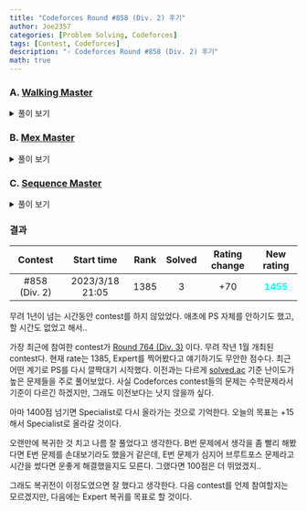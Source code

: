 ```yaml
---
title: "Codeforces Round #858 (Div. 2) 후기"
author: Joe2357
categories: [Problem Solving, Codeforces]
tags: [Contest, Codeforces]
description: "- Codeforces Round #858 (Div. 2) 후기"
math: true
---
```




### A. [Walking Master](https://codeforces.com/contest/1806/problem/A)

<details markdown="1"><summary>풀이 보기</summary>
#### 풀이

문제를 잘 읽어보면, $y$ 좌표는 작아질 수 없다는 사실을 알 수 있다. 다만 $x$좌표는 작아질 수 있다.

$(a, b)$가 $(c, d)$가 되도록 조절을 해야하는데, $b$에서 $d$로 가기 위해서는 $1$을 계속 더하는 방법밖에 존재하지 않는다. 만약 $b$가 $d$보다 크다면 아예 불가능한 상황.

근데 그것으로 끝나지 않는다. $b$에서 $d$로 가기 위해 $(a, b)$ 좌표를 이동시키면 결과는 $(a + (d - b), d)$일 것이다. 이제 가능한 연산은 $x$좌표를 $1$ 빼내는 연산 뿐. 그러니 $a + (d - b)$가 $c$보다 크거나 같아야한다. 아니라면 그것 또한 불가능한 매칭인 것.

이 2가지 조건만 핸들링하고 아니라면 이동 횟수만 계산하면 끝난다. A번 문제답게 계산 자체는 1줄로 끝나는 문제.

#### 코드

```c
#include <stdio.h>

#define abs(x) (((x) < 0) ? (-(x)) : (x))
int main() {
    int t;
    scanf("%d", &t);

    while (t--) {
        int a, b, c, d;
        scanf("%d %d %d %d", &a, &b, &c, &d);
        if (b > d || c > a + (d - b)) {
            printf("-1\n");
        } else {
            int e = d - b;
            printf("%d\n", e + abs(c - (a + e)));
        }
    }
    return 0;
}
```

</details>

### B. [Mex Master](https://codeforces.com/contest/1806/problem/B)

<details markdown="1"><summary>풀이 보기</summary>
#### 풀이

나름 직관적? 이라고 생각했는데 case를 확인하는데 시간이 너무 쏠린 문제. 실제로 코딩 자체는 얼마 안걸렸는데 이거 증명한다고 쓴 종이만 2장이다. 오히려 MEX가 무엇인지 설명한다고 만들어둔 배열 예시 때문에 더 헷갈린 문제다!

문제에서 얘기하는 MEX는 "배열 안에 없는 **음수가 아닌** 가장 작은 정수" 라는 의미를 가진다. 물론 $0$ 또한 가능하다. 문제에서는 가능한 가장 작은 MEX를 출력하라고 했으므로, $0$이 가능하다면 가장 이상적인 답일 것이다.

근데 문제에서 배열로 사용하겠다는 것이 입력되는 숫자가 아니라 $a = [a_1+a_2,a_2+a_3,…,a_{n−1}+a_n]$이다. 입력되는 배열 그대로 사용하는 것이 아니라, 인접한 값과 더한 값으로 배열을 사용하겠다는 것. 원소들의 순서는 마음대로 해도 상관 없다고 한다.

풀고나니 문제에서 "Note that you are **not required** to construct the array $a$ that achieves the minimum score" 라고 말한 이유를 알겠다. <u>애초에 입력되는 배열을 저장할 이유가 없다는 것</u>. 생각해보니 이 문제를 풀 때 사용한 변수가 단 3개이다..

$0$이 답일 때가 가장 이상적이랬으니, 일단 $0$이 답이도록 상황을 만들어보자. 당연하게도, 배열 안에 0이 없으면 되므로, 모든 원소들을 나열했을 때 $a_k + a_{k+1}$이 0이 되지 않도록 하면 된다. 배열에 있는 원소들 또한 0보다 크거나 같으므로, 2개의 원소의 합이 0이 되는 경우는 **둘 다 0인 경우**뿐. 문제에서 원소는 어떤 순서로 놓아도 가능하다고 했으므로, 가능하다면 0이 연속해서 나오지 않도록 조절하면 답을 $0$으로 출력할 수 있다. 즉, 0 사이사이에 다른 숫자를 끼워넣으면 된다는 것. 그러려먼 0의 개수가 배열의 반을 넘으면 안된다. 이것으로 $0$이 답인 것에 대한 핸들링을 끝낼 수 있다.

$0$이 답이 될 수 없다면, 즉 배열의 과반이 0이라면, 다음으로는 $1$이 답인 경우가 가장 이상적일 것이다. 아니라면 $2$가 가장 이상적. 이 때는 가능한 경우가 2가지로 나뉜다.

- 배열 안에 0과 1이 아닌 <u>다른 수가 있는 경우</u> : 우리는 $a = [0, 0, 0, x, y, z, 1, 1, 1]$와 같은 경우로 배열을 만들 수 있고, 이 때 MEX 최솟값은 항상 $1$이다
- **배열 안에 0과 1밖에 없는 경우** : 어떻게든 0과 1이 만나는 지점이 존재한다. 그래서 1도 불가능. 다만 $2$ 이상을 만들 수는 없다. 0이 과반 이상 존재하기 때문. 따라서 MEX 최솟값은 $2$

이 때 예외상황이 존재한다. '배열의 모든 원소가 0인 경우'. 과반인 것을 넘어서 아예 모든 원소가 0인 경우는, 해보면 알겠지만 답이 $1$이어야한다. 이것만 핸들링해주면 된다.

막상 풀어보면 답이 $0$, $1$, $2$ 안에서만 나온다는 것을 알 수 있다. 배열을 아예 만들 필요가 없는 것. 생각해보면 0의 개수, 1의 개수, 배열의 길이만 있으면 모든 상황을 판단할 수 있게 된다. 위에서 bold체 되어있는 부분에서의 핸들링이 늦어서 B번 문제 제출까지 시간이 너무 오래 걸렸다. 심지어 한번 틀리기까지 했으니 순위 하락의 원인이 된 문제.

#### 코드

```cpp
#include <stdio.h>

int main() {
    int t;
    scanf("%d", &t);

    while (t--) {
        int n;
        int zeroCount = 0, oneCount = 0;

        scanf("%d", &n);
        for (int i = 0; i < n; ++i) {
            int a;
            scanf("%d", &a);
            if (a == 0) {
                ++zeroCount;
            } else if (a == 1) {
                ++oneCount;
            }
        }

        if (zeroCount <= (n + 1) / 2) {
            printf("0\n");
        } else if (zeroCount + oneCount < n || zeroCount == n) {
            printf("1\n");
        } else {
            printf("2\n");
        }
    }

    return 0;
}
```

</details>

### C. [Sequence Master](https://codeforces.com/contest/1806/problem/C)

<details markdown="1"><summary>풀이 보기</summary>
#### 풀이

아까 B번 문제에서 종이 2장 썼다고 했었던가? 이 문제는 종이 4장을 쓸 동안 증명이 안되던 문제다. 값이 많아지면 많아질수록 연립해야할 변수가 많아지고, 그때마다 case 나누고... 이건 아니다 싶어서 갈아버리고 다시하고.. 시간 뺏는 역할인 것 같은 문제이다.

원소가 많아질수록 연립이 사실상 불가능하므로, 문제 이해를 돕기 위해 $n$이 작은 것부터 답을 찾아가며 연립해보자 했다. 원소가 $a$, $b$라면 문제 조건에 맞추기 위해서라면 당연하게도 $a = b$. $n$이 1일 때는 알아낼 정보가 딱히 없다.

그럼 다음, $n = 2$인 경우를 보자. 모든 원소를 $a, b, c, d$라고 하고 연립해보자.  



$$
ab = c + d, ac = b + d, ad = b + c
$$


$$
bc = a + d, bd = a + c, cd = a + b
$$


이 때 $c$를 풀어내서 생각해보면 $ab - d = bd - a$. 이항시켜서 $b$로 묶어보면 $b(a - d) = -(a - d)$. 풀어보면 $a = d \text{ or } b = -1$. 두개 다 가능하므로 둘 다 해봐야 할 것 같다.

- $a = d, b \neq -1$인 경우, 아까 $c$를 제거했던 방법으로 $d$를 제거하면 $a = c$라는 값을 또 얻을 수 있다. 같은 방법으로 $a = d$라는 값도 얻을 수 있다. 이게 가능한 이유는, 원소의 순서가 상관 없이 **어짜피 모든 원소가 모든 방법으로 연립식을 만들었기 때문**. 원소의 순서를 바꾼다고 상황이 바뀌지 않는다. 당연하게도 이것은 $b$에도 적용되는 문제. 즉, 이 상황에서 만들어지는 상황은 $a = b = c = d \neq -1$이라는 것
  - 모든 원소가 같은 값을 가지므로 가능한 것을 계산해보자. 모든 상황에서 $a^2 = 2a$가 되는 것을 알 수 있다. 이 때 가능한 값은 $a = 0 \text{ or } 2$. 다른 원소 모두 같은 값을 가진다
- $b = -1$이고, $a \neq d$인 경우, 첫 번째 식에 $b = -1$을 대입하면 $-a = c + d$이다. 그리고 위에서 했던 방법으로, $c$가 아닌 다른 원소로 풀어내서 연립해보면 $c = -1, d=-1$을 얻을 수 있다. 다만 $a$에는 그럴 수 없다. $a$와 $d$가 같지 않기 때문
  - 그럼 나머지 원소가 전부 $-1$일 때 가능한 $a$값은 무엇일까? 그건 직접 하나의 식에 대입해보면 된다. $-1 \times -1 = -1 + a$이므로, $a$는 $2$다

위 상황을 토대로, $n = 2$라면 가능한 경우는 총 3가지다. $[0, 0, 0, 0], [-1, -1, -1, 2], [2, 2, 2, 2]$. 전부다 만들어보고 최솟값을 찾을 수 있을 것이다.

그럼 다음, $n=3$인 경우를 보자. 이 경우부터는 조금 생략해가면서 확인해보자 $e+f$에 대해서 연립해보면, $abc - d = abd - c$라는 결과를 얻을 수 있다. $ab$로 묶으면 $ab(c - d) = -(c - d)$이므로, $c=d$ or $ab = -1$이라는 결과를 얻을 수 있다.

- $c = d$라면, 아까와 같은 방법으로 $a = b = c = d$까지 얻을 수 있다. 더 가다보면 결국 모든 원소가 같은 경우 가능하다는 것까지 도달할 수 있다. 문제는 이 경우 가능한 $a$값이 될 것이다.
  - 일단 $0$은 가능하다
  - 0이 아니라면, $a^3 = 3a$를 풀어야 한다. $a$가 0이 아니므로 $a^2 = 3$. 정수로는 불가능하다. 아까 $n=2$일 때 $2$가 가능했던 것과는 대비되는 부분
- $ab = -1$인 경우, $a = -1, b=1$이라고 적을 수 있다. 같은 원리로 $c = -1, d=1$이 가능하다. 문제는 이 다음부터는 **가능한 경우가 없다**는 점

$n = 3$일 때 가능한 경우는 1개밖에 없었다. $[0, 0, 0, 0]$. $n$이 커져봤자 이 경우만 가능한 것인가? 근데 그렇다고 하기에는 예제에 있는 $n = 4$인 경우가 해결되지 않는다. 아직 찾지 못한 규칙이 있나보다. 그럼 해봐야겠지? 또 똑같이 연립해서 결과를 얻어보자. 그럼 $abc(d - e) = -(d - e)$를 얻을 수 있을 것이다. 그럼 또 $abc = -1$ or $d = e$겠다.

- $d = e$인 경우, 또또 모든 원소에 적용 가능하므로 $a^4 = 4a$를 계산해야한다. 물론 $a=0$ 말고는 불가능
- $abc = -1$인 경우, 전부 $-1$이거나 1개만 $-1$이고 나머지는 $1$인 경우가 가능할 것이다
  - 1개만 $-1$인 경우, $n=3$에서 했던 결과를 토대로, **불가능한 조합**이라는 결론에 도달한다.
  - 모두가 $-1$인 경우, $n=2$에서 했던 결과를 토대로, 1가지 결론에 도달할 수 있다. 모든 원소가 $-1$이고, **하나의 원소가 4인 경우**가 가능하다는 점

$n=4$인 경우 2가지가 가능하다는 것을 알 수 있다. $[0 \times 8], [-1 \times 7, 4]$. 예제는 후자의 배열을 토대로 결과값이 계산되었다는 것도 검증할 수 있었다.

$n = 5$인 경우도 똑같이 계산 가능하고, $abcd = -1$이라는 결론에 도달하였지만, 이 경우 또한 결과 도출이 불가능하다는 것을 알 수 있다. 이정도 계산을 하고보니, "**원소에 1이 있으면 불가능한 경우**"라는 것을 알아낼 수 있었다! 즉, $n$이 홀수라면 모든 원소가 0인 경우가 아니라면 1이 무조건 생기게되고, 그 경우는 불가능하다는 것.

$n$이 짝수라면 위 연립식에서 묶이는 모든 변수를 $-1$로 할 수 있으므로, 모든 원소가 0인 경우를 제외하고도 가능한 경우가 하나 더 생긴다. 결론을 적자면, 모든 원소가 $-1$이고, 하나의 원소가 $n$이면 된다. 모든 연립식에 대해 성립하도록 하는 유일한 값이다.

증명이 어렵지, 실제로 코딩으로 묶는 것은 어렵지 않다.

#### 코드

```cpp
#include <stdio.h>

typedef long long ll;

#define MAX (ll)(2e9 + 1)
#define MAX_IDX (int)(2e5 + 10)
ll arr[MAX_IDX * 2];
int n;

#define abs(x) (((x) < 0) ? (-(x)) : (x))
#define min(a, b) (((a) > (b)) ? (b) : (a))
#define max(a, b) (((a) > (b)) ? (a) : (b))
int main() {
    int t;
    scanf("%d", &t);

    while (t--) {
        ll ret = 0;
        ll max_value = -MAX;
        scanf("%d", &n);

        for (int i = 0; i < 2 * n; ++i) {
            scanf("%lld", arr + i);
            ret += abs(arr[i]);
            max_value = max(max_value, arr[i]);
        }

        if (n == 1) {
            ret = min(ret, abs(arr[0] - arr[1]));
        }
        if (n == 2) {
            ll temp = 0;
            for (int i = 0; i < 2 * n; ++i) {
                temp += abs(2 - arr[i]);
            }
            ret = min(ret, temp);
        }
        if (n % 2 == 0) {
            ll temp = 0;
            int cnt = 0;
            for (int i = 0; i < 2 * n; ++i) {
                if (arr[i] == max_value) {
                    if (cnt++ > 0) {
                        temp += abs(-1 - arr[i]);
                    }
                } else {
                    temp += abs(-1 - arr[i]);
                }
            }
            temp += abs(n - max_value);
            ret = min(ret, temp);
        }
        printf("%lld\n", ret);
    }
    return 0;
}
```

</details>

### 결과

|    Contest    |   Start time    | Rank | Solved | Rating change |                New rating                |
| :-----------: | :-------------: | :--: | :----: | :-----------: | :--------------------------------------: |
| #858 (Div. 2) | 2023/3/18 21:05 | 1385 |   3    |      +70      | <strong style="color:cyan">1455</strong> |

무려 1년이 넘는 시간동안 contest를 하지 않았었다. 애초에 PS 자체를 안하기도 했고, 할 시간도 없었고 해서..

가장 최근에 참여한 contest가 [Round 764 (Div. 3)](https://codeforces.com/contest/1624) 이다. 무려 작년 1월 개최된 contest다. 현재 rate는 1385, Expert를 찍어봤다고 얘기하기도 무안한 점수다. 최근 어떤 계기로 PS를 다시 깔짝대기 시작했다. 이전과는 다르게 [solved.ac](https://solved.ac/) 기준 난이도가 높은 문제들을 주로 풀어보았다. 사실 Codeforces contest들의 문제는 수학문제라서 기준이 다르긴 하겠지만, 그래도 이전보다는 낫지 않을까 싶다.

아마 1400점 넘기면 Specialist로 다시 올라가는 것으로 기억한다. 오늘의 목표는 $+15$ 해서 Specialist로 올라갈 것이다.

오랜만에 복귀한 것 치고 나름 잘 풀었다고 생각한다. B번 문제에서 생각을 좀 빨리 해봤다면 E번 문제를 손대보기라도 했을거 같은데, E번 문제가 심지어 브루트포스 문제라고 시간을 썼다면 운좋게 해결했을지도 모른다. 그랬다면 100점은 더 뛰었겠지..

그래도 복귀전이 이정도였으면 잘 했다고 생각한다. 다음 contest를 언제 참여할지는 모르겠지만, 다음에는 Expert 복귀를 목표로 할 것이다.


